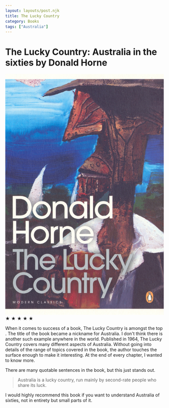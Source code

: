 ```yaml
---
layout: layouts/post.njk
title: The Lucky Country
category: Books
tags: ["Australia"]
---
```

 # The Lucky Country: Australia in the sixties by Donald Horne


<img src="../../public/images/covers/the-lucky-country.jpg" class="book-in-post-left" alt="The Lucky Country">
<div class="book-rating-in-post">
    <span class="star filled">★</span>
    <span class="star filled">★</span>
    <span class="star filled">★</span>
    <span class="star filled">★</span>
    <span class="star ">★</span>
</div>

When it comes to success of a book, The Lucky Country is amongst the top . The title of the book became a nickname for Australia. I don't think there is another such example anywhere in the world. Published in 1964, The Lucky Country covers many different aspects of Australia. Without going into details of the range of topics covered in the book, the author touches the surface enough to make it interesting. At the end of every chapter, I wanted to know more.

There are many quotable sentences in the book, but this just stands out.

> Australia is a lucky country, run mainly by second-rate people who share its luck.

I would highly recommend this book if you want to understand Australia of sixties, not in entirety but small parts of it.